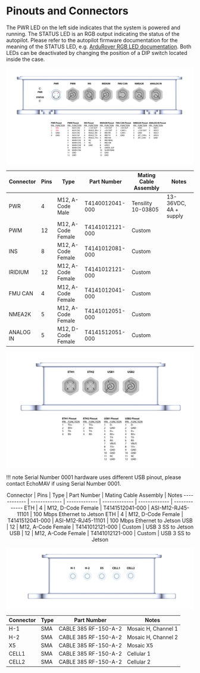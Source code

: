 # Pinouts and Connectors

The PWR LED on the left side indicates that the system is powered and running. The STATUS LED is an RGB output indicating the status of the autopilot. Please refer to the autopilot firmware documentation for the meaning of the STATUS LED, e.g. [ArduRover RGB LED documentation](https://ardupilot.org/rover/docs/common-leds-pixhawk.html#rgb-leds). Both LEDs can be deactivated by changing the position of a DIP switch located inside the case. 

![Long Side Connectors](assets/pinout_long.png)
<center>

Connector   | Pins | Type | Part Number | Mating Cable Assembly | Notes
------------ | ------------- | ------------- | ------------- | ------------- | ------------- 
PWR       | 4 | M12, A-Code Male  | T4140012041-000  | Tensility 10-03805 |  13-36VDC, 4A + supply        
PWM       | 12 | M12, A-Code Female | T4141012121-000  | Custom |          
INS       | 8 | M12, A-Code Female | T4141012081-000  | Custom |  
IRIDIUM   | 12 | M12, A-Code Female    | T4141012121-000 | Custom | 
FMU CAN   | 4 | M12, A-Code Female  | T4141012041-000 | Custom | 
NMEA2K    | 5 | M12, A-Code Female   | T4141012051-000  | Custom |   
ANALOG IN | 5 | M12, D-Code Female   | T4141512051-000     | Custom |  

</center>

![Short Side Comms](assets/pinout_short2.png)

!!! note
    Serial Number 0001 hardware uses different USB pinout, please contact EchoMAV if using Serial Number 0001.

<center>
Connector   | Pins | Type | Part Number | Mating Cable Assembly | Notes
------------ | ------------- | ------------- | ------------- | ------------- | ------------- 
ETH       | 4 | M12, D-Code Female  |  T4141512041-000  | ASI-M12-RJ45-11101 |  100 Mbps Ethernet to Jetson      
ETH       | 4 | M12, D-Code Female | T4141512041-000 | ASI-M12-RJ45-11101 | 100 Mbps Ethernet to Jetson             
USB       | 12 | M12, A-Code Female | T4141012121-000  | Custom | USB 3 SS to Jetson    
USB       | 12 | M12, A-Code Female    | T4141012121-000 | Custom | USB 3 SS to Jetson

</center>


![Short Side RF](assets/pinout_short_rf.png)

<center>

Connector   | Type | Part Number  | Notes
------------ | ------------- | ------------- | ------------- 
H-1       | SMA  | CABLE 385 RF-150-A-2   |  Mosaic H, Channel 1      
H-2    | SMA | CABLE 385 RF-150-A-2  |  Mosaic H, Channel 2 
X5       | SMA | CABLE 385 RF-150-A-2  |  Mosaic X5   
CELL1   | SMA    | CABLE 385 RF-150-A-2 | Cellular 1          
CELL2   | SMA | CABLE 385 RF-150-A-2 |  Cellular 2

</center>